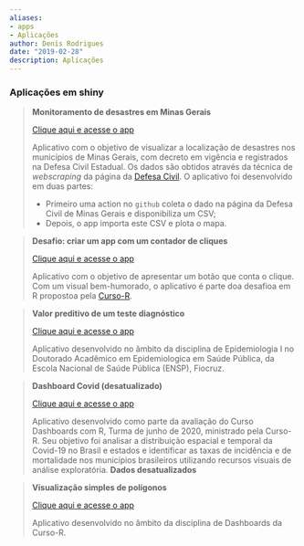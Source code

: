 ```yaml
---
aliases:
- apps
- Aplicações
author: Denis Rodrigues
date: "2019-02-28"
description: Aplicações
---
```


### Aplicações em shiny

> **Monitoramento de desastres em Minas Gerais**
>
> [Clique aqui e acesse o app](https://denis-or.shinyapps.io/desastres/)
>
> Aplicativo com o objetivo de visualizar a localização de desastres nos municípios de Minas Gerais, com decreto em vigência e registrados na Defesa Civil Estadual. Os dados são obtidos através da técnica de *webscraping* da página da [Defesa Civil](http://www.defesacivil.mg.gov.br/). O aplicativo foi desenvolvido em duas partes:
>
> -   Primeiro uma action no `github` coleta o dado na página da Defesa Civil de Minas Gerais e disponibiliza um CSV;
> -   Depois, o app importa este CSV e plota o mapa.



> **Desafio: criar um app com um contador de cliques**
>
> [Clique aqui e acesse o app](https://denis-or.shinyapps.io/conta_clique/)
>
> Aplicativo com o objetivo de apresentar um botão que conta o clique. Com um visual bem-humorado, o aplicativo é parte doa desafioa em R propostoa pela [Curso-R](https://blog.curso-r.com/posts/2022-03-15-desafio-1/).
>


> **Valor preditivo de um teste diagnóstico**
>
> [Clique aqui e acesse o app](https://denis-or.shinyapps.io/valor_preditivo/)
>
> Aplicativo desenvolvido no âmbito da disciplina de Epidemiologia I no Doutorado Acadêmico em Epidemiologica em Saúde Pública, da Escola Nacional de Saúde Pública (ENSP), Fiocruz.



> **Dashboard Covid (desatualizado)**
>
> [Clique aqui e acesse o app](https://denis-or.shinyapps.io/covid/)
>
> Aplicativo desenvolvido como parte da avaliação do Curso Dashboards com R, Turma de junho de 2020, ministrado pela Curso-R. Seu objetivo foi analisar a distribuição espacial e temporal da Covid-19 no Brasil e estados e identificar as taxas de incidência e de mortalidade nos municípios brasileiros utilizando recursos visuais de análise exploratória.
> **Dados desatualizados**



> **Visualização simples de polígonos**
>
> [Clique aqui e acesse o app](https://denis-or.shinyapps.io/alfenas/)
>
> Aplicativo desenvolvido no âmbito da disciplina de Dashboards da Curso-R.
